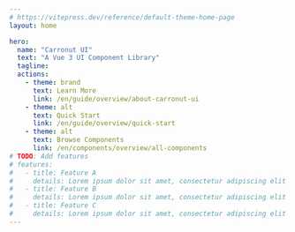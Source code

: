 ```yaml
---
# https://vitepress.dev/reference/default-theme-home-page
layout: home

hero:
  name: "Carronut UI"
  text: "A Vue 3 UI Component Library"
  tagline:
  actions:
    - theme: brand
      text: Learn More
      link: /en/guide/overview/about-carronut-ui
    - theme: alt
      text: Quick Start
      link: /en/guide/overview/quick-start
    - theme: alt
      text: Browse Components
      link: /en/components/overview/all-components
# TODO: Add features
# features:
#   - title: Feature A
#     details: Lorem ipsum dolor sit amet, consectetur adipiscing elit
#   - title: Feature B
#     details: Lorem ipsum dolor sit amet, consectetur adipiscing elit
#   - title: Feature C
#     details: Lorem ipsum dolor sit amet, consectetur adipiscing elit
---
```

